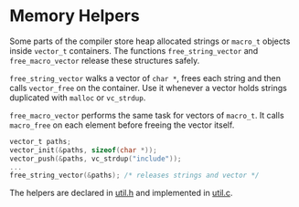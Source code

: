 # Memory Helpers

Some parts of the compiler store heap allocated strings or `macro_t` objects
inside `vector_t` containers. The functions `free_string_vector` and
`free_macro_vector` release these structures safely.

`free_string_vector` walks a vector of `char *`, frees each string and then
calls `vector_free` on the container. Use it whenever a vector holds
strings duplicated with `malloc` or `vc_strdup`.

`free_macro_vector` performs the same task for vectors of `macro_t`. It calls
`macro_free` on each element before freeing the vector itself.

```c
vector_t paths;
vector_init(&paths, sizeof(char *));
vector_push(&paths, vc_strdup("include"));
...
free_string_vector(&paths); /* releases strings and vector */
```

The helpers are declared in [util.h](../include/util.h) and implemented in
[util.c](../src/util.c).
